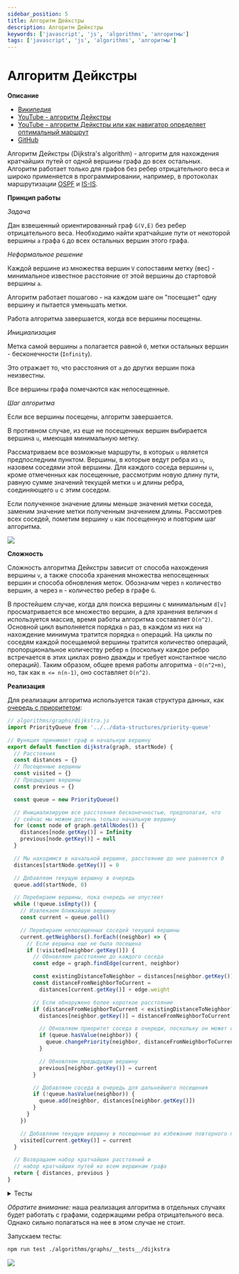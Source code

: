```yaml
---
sidebar_position: 5
title: Алгоритм Дейкстры
description: Алгоритм Дейкстры
keywords: ['javascript', 'js', 'algorithms', 'алгоритмы']
tags: ['javascript', 'js', 'algorithms', 'алгоритмы']
---
```


# Алгоритм Дейкстры

__Описание__

- [Википедия](https://ru.wikipedia.org/wiki/%D0%90%D0%BB%D0%B3%D0%BE%D1%80%D0%B8%D1%82%D0%BC_%D0%94%D0%B5%D0%B9%D0%BA%D1%81%D1%82%D1%80%D1%8B)
- [YouTube - алгоритм Дейкстры](https://www.youtube.com/watch?v=-cuoV89nRGo)
- [YouTube - алгоритм Дейкстры или как навигатор определяет оптимальный маршрут](https://www.youtube.com/watch?v=7oUt0zhv2sA)
- [GitHub](https://github.com/harryheman/algorithms-data-structures/blob/main/src/algorithms/graphs/dijkstra.js)

Алгоритм Дейкстры (Dijkstra's algorithm) - алгоритм для нахождения кратчайших путей от одной вершины графа до всех остальных. Алгоритм работает только для графов без ребер отрицательного веса и широко применяется в программировании, например, в протоколах маршрутизации [OSPF](https://ru.wikipedia.org/wiki/OSPF) и [IS-IS](https://ru.wikipedia.org/wiki/IS-IS).

__Принцип работы__

_Задача_

Дан взвешенный ориентированный граф `G(V,E)` без ребер отрицательного веса. Необходимо найти кратчайшие пути от некоторой вершины `a` графа `G` до всех остальных вершин этого графа.

_Неформальное решение_

Каждой вершине из множества вершин `V` сопоставим метку (вес) - минимальное известное расстояние от этой вершины до стартовой вершины `a`.

Алгоритм работает пошагово - на каждом шаге он "посещает" одну вершину и пытается уменьшать метки.

Работа алгоритма завершается, когда все вершины посещены.

_Инициализация_

Метка самой вершины `a` полагается равной `0`, метки остальных вершин - бесконечности (`Infinity`).

Это отражает то, что расстояния от `a` до других вершин пока неизвестны.

Все вершины графа помечаются как непосещенные.

_Шаг алгоритма_

Если все вершины посещены, алгоритм завершается.

В противном случае, из еще не посещенных вершин выбирается вершина `u`, имеющая минимальную метку.

Рассматриваем все возможные маршруты, в которых `u` является предпоследним пунктом. Вершины, в которые ведут ребра из `u`, назовем соседями этой вершины. Для каждого соседа вершины `u`, кроме отмеченных как посещенные, рассмотрим новую длину пути, равную сумме значений текущей метки `u` и длины ребра, соединяющего `u` с этим соседом.

Если полученное значение длины меньше значения метки соседа, заменим значение метки полученным значением длины. Рассмотрев всех соседей, пометим вершину `u` как посещенную и повторим шаг алгоритма.

<img src="https://habrastorage.org/webt/sh/a3/ed/sha3edunuycpomu38j9ofzyi_38.gif" />
<br />

__Сложность__

Сложность алгоритма Дейкстры зависит от способа нахождения вершины `v`, а также способа хранения множества непосещенных вершин и способа обновления меток. Обозначим через `n` количество вершин, а через `m` - количество ребер в графе `G`.

В простейшем случае, когда для поиска вершины с минимальным `d[v]` просматривается все множество вершин, а для хранения величин `d` используется массив, время работы алгоритма составляет `O(n^2)`. Основной цикл выполняется порядка `n` раз, в каждом из них на нахождение минимума тратится порядка `n` операций. На циклы по соседям каждой посещаемой вершины тратится количество операций, пропорциональное количеству ребер `m` (поскольку каждое ребро встречается в этих циклах ровно дважды и требует константное число операций). Таким образом, общее время работы алгоритма - `O(n^2+m)`, но, так как `m <= n(n-1)`, оно составляет `O(n^2)`.

__Реализация__

Для реализации алгоритма используется такая структура данных, как [очередь с приоритетом](../../data-structures/priority-queue.md):

```javascript
// algorithms/graphs/dijkstra.js
import PriorityQueue from '../../data-structures/priority-queue'

// Функция принимает граф и начальную вершину
export default function dijkstra(graph, startNode) {
  // Расстояния
  const distances = {}
  // Посещенные вершины
  const visited = {}
  // Предыдущие вершины
  const previous = {}

  const queue = new PriorityQueue()

  // Инициализируем все расстояния бесконечностью, предполагая, что
  // сейчас мы можем достичь только начальную вершину
  for (const node of graph.getAllNodes()) {
    distances[node.getKey()] = Infinity
    previous[node.getKey()] = null
  }

  // Мы находимся в начальной вершине, расстояние до нее равняется 0
  distances[startNode.getKey()] = 0

  // Добавляем текущую вершину в очередь
  queue.add(startNode, 0)

  // Перебираем вершины, пока очередь не опустеет
  while (!queue.isEmpty()) {
    // Извлекаем ближайшую вершину
    const current = queue.poll()

    // Перебираем непосещенных соседей текущей вершины
    current.getNeighbors().forEach((neighbor) => {
      // Если вершина еще не была посещена
      if (!visited[neighbor.getKey()]) {
        // Обновляем расстояние до каждого соседа
        const edge = graph.findEdge(current, neighbor)

        const existingDistanceToNeighbor = distances[neighbor.getKey()]
        const distanceFromNeighborToCurrent =
          distances[current.getKey()] + edge.weight

        // Если обнаружено более короткое расстояние
        if (distanceFromNeighborToCurrent < existingDistanceToNeighbor) {
          distances[neighbor.getKey()] = distanceFromNeighborToCurrent

          // Обновляем приоритет соседа в очереди, поскольку он может стать ближе
          if (queue.hasValue(neighbor)) {
            queue.changePriority(neighbor, distanceFromNeighborToCurrent)
          }

          // Обновляем предыдущую вершину
          previous[neighbor.getKey()] = current
        }

        // Добавляем соседа в очередь для дальнейшего посещения
        if (!queue.hasValue(neighbor)) {
          queue.add(neighbor, distances[neighbor.getKey()])
        }
      }
    })

    // Добавляем текущую вершину в посещенные во избежание повторного посещения
    visited[current.getKey()] = current
  }

  // Возвращаем набор кратчайших расстояний и
  // набор кратчайших путей ко всем вершинам графа
  return { distances, previous }
}
```

<details>
<summary>Тесты</summary>

```javascript
// algorithms/graphs/__tests__/dijkstra.test.js
import GraphEdge from '../../../data-structures/graph/edge'
import Graph from '../../../data-structures/graph/index'
import GraphNode from '../../../data-structures/graph/node'
import dijkstra from '../dijkstra'

describe('dijkstra', () => {
  it('должен найти минимальные пути до всех вершин ненаправленного графа', () => {
    const nodeA = new GraphNode('A')
    const nodeB = new GraphNode('B')
    const nodeC = new GraphNode('C')
    const nodeD = new GraphNode('D')
    const nodeE = new GraphNode('E')
    const nodeF = new GraphNode('F')
    const nodeG = new GraphNode('G')
    const nodeH = new GraphNode('H')

    const edgeAB = new GraphEdge(nodeA, nodeB, 4)
    const edgeAE = new GraphEdge(nodeA, nodeE, 7)
    const edgeAC = new GraphEdge(nodeA, nodeC, 3)
    const edgeBC = new GraphEdge(nodeB, nodeC, 6)
    const edgeBD = new GraphEdge(nodeB, nodeD, 5)
    const edgeEC = new GraphEdge(nodeE, nodeC, 8)
    const edgeED = new GraphEdge(nodeE, nodeD, 2)
    const edgeDC = new GraphEdge(nodeD, nodeC, 11)
    const edgeDG = new GraphEdge(nodeD, nodeG, 10)
    const edgeDF = new GraphEdge(nodeD, nodeF, 2)
    const edgeFG = new GraphEdge(nodeF, nodeG, 3)
    const edgeEG = new GraphEdge(nodeE, nodeG, 5)

    const graph = new Graph()
    graph
      .addNode(nodeH)
      .addEdge(edgeAB)
      .addEdge(edgeAE)
      .addEdge(edgeAC)
      .addEdge(edgeBC)
      .addEdge(edgeBD)
      .addEdge(edgeEC)
      .addEdge(edgeED)
      .addEdge(edgeDC)
      .addEdge(edgeDG)
      .addEdge(edgeDF)
      .addEdge(edgeFG)
      .addEdge(edgeEG)

    const { distances, previous } = dijkstra(graph, nodeA)

    expect(distances).toEqual({
      H: Infinity,
      A: 0,
      B: 4,
      E: 7,
      C: 3,
      D: 9,
      G: 12,
      F: 11,
    })

    expect(previous.F.getKey()).toBe('D')
    expect(previous.D.getKey()).toBe('B')
    expect(previous.B.getKey()).toBe('A')
    expect(previous.G.getKey()).toBe('E')
    expect(previous.C.getKey()).toBe('A')
    expect(previous.A).toBeNull()
    expect(previous.H).toBeNull()
  })

  it('должен найти минимальные пути до всех вершин направленного графа с отрицательными весами ребер', () => {
    const nodeS = new GraphNode('S')
    const nodeE = new GraphNode('E')
    const nodeA = new GraphNode('A')
    const nodeD = new GraphNode('D')
    const nodeB = new GraphNode('B')
    const nodeC = new GraphNode('C')
    const nodeH = new GraphNode('H')

    const edgeSE = new GraphEdge(nodeS, nodeE, 8)
    const edgeSA = new GraphEdge(nodeS, nodeA, 10)
    const edgeED = new GraphEdge(nodeE, nodeD, 1)
    const edgeDA = new GraphEdge(nodeD, nodeA, -4)
    const edgeDC = new GraphEdge(nodeD, nodeC, -1)
    const edgeAC = new GraphEdge(nodeA, nodeC, 2)
    const edgeCB = new GraphEdge(nodeC, nodeB, -2)
    const edgeBA = new GraphEdge(nodeB, nodeA, 1)

    const graph = new Graph(true)
    graph
      .addNode(nodeH)
      .addEdge(edgeSE)
      .addEdge(edgeSA)
      .addEdge(edgeED)
      .addEdge(edgeDA)
      .addEdge(edgeDC)
      .addEdge(edgeAC)
      .addEdge(edgeCB)
      .addEdge(edgeBA)

    const { distances, previous } = dijkstra(graph, nodeS)

    expect(distances).toEqual({
      H: Infinity,
      S: 0,
      A: 5,
      B: 5,
      C: 7,
      D: 9,
      E: 8,
    })

    expect(previous.H).toBeNull()
    expect(previous.S).toBeNull()
    expect(previous.B.getKey()).toBe('C')
    expect(previous.C.getKey()).toBe('A')
    expect(previous.A.getKey()).toBe('D')
    expect(previous.D.getKey()).toBe('E')
  })
})
```

</details>

_Обратите внимание:_ наша реализация алгоритма в отдельных случаях будет работать с графами, содержащими ребра отрицательного веса. Однако сильно полагаться на нее в этом случае не стоит.

Запускаем тесты:

```bash
npm run test ./algorithms/graphs/__tests__/dijkstra
```

<img src="https://habrastorage.org/webt/ah/u1/1l/ahu11l4zhnfyleo4gmuzq4lbrqe.png" />
